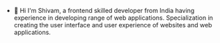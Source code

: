 - 👋 Hi I'm Shivam, a frontend skilled developer from India having experience in developing range of web applications. 
Specialization in creating the user interface and user experience of websites and web applications.



<!---
Shivamjain2204/Shivamjain2204 is a ✨ special ✨ repository because its `README.md` (this file) appears on your GitHub profile.
You can click the Preview link to take a look at your changes.
--->


